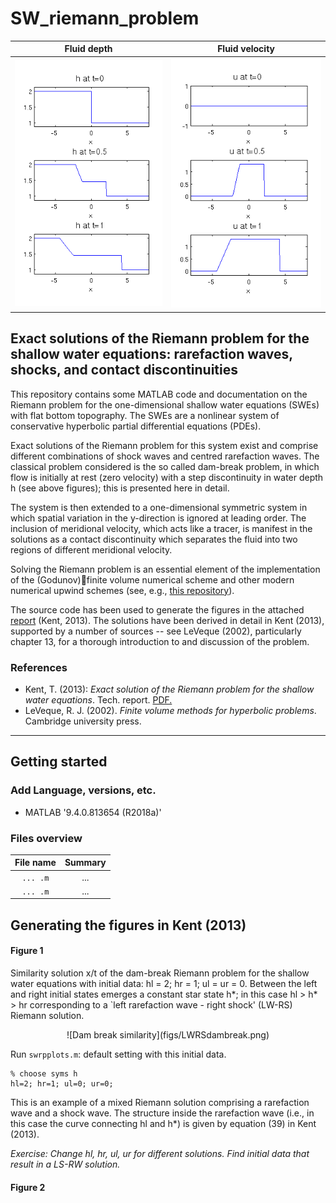 # SW_riemann_problem
Fluid depth            |  Fluid velocity
:-------------------------:|:-------------------------:
![Dam break: depth](figs/hfig.png)  |  ![Dam break: velocity](figs/ufig.png)


## Exact solutions of the Riemann problem for the shallow water equations: rarefaction waves, shocks, and contact discontinuities

This repository contains some MATLAB code and documentation on the Riemann problem for the one-dimensional shallow water equations (SWEs) with flat bottom topography. The SWEs are a nonlinear system of conservative hyperbolic partial differential equations (PDEs).

Exact solutions of the Riemann problem for this system exist and comprise different combinations of shock waves and centred rarefaction waves. The classical problem considered is the so called dam-break problem, in which flow is initially at rest (zero velocity) with a step discontinuity in water depth h (see above figures); this is presented here in detail.

The system is then extended to a one-dimensional symmetric system in which spatial variation in the y-direction is ignored at leading order. The inclusion of meridional velocity, which acts like a tracer, is manifest in the solutions as a contact discontinuity which separates the fluid into two regions of different meridional velocity.

Solving the Riemann problem is an essential element of the implementation of the (Godunov)finite volume numerical scheme and other modern numerical upwind schemes (see, e.g., [this repository](https://github.com/tkent198/wellbalanced_SW_DGFEM)).

The source code has been used to generate the figures in the attached [report](SWRiem.pdf) (Kent, 2013). The solutions have been derived in detail in Kent (2013), supported by a number of sources -- see LeVeque (2002), particularly chapter 13, for a thorough introduction to and discussion of the problem.

<!-- ---
## Contents

* [Introduction](#introduction)
  * [Motivation](#motivation)
  * [Description](#A-brief-description-of-Wetropolis)
  * [Taster](#taster)
  * [References](#references)
* [Getting started](#getting-started)
* [Code overview](#files-overview)
  * [MATLAB](#matlab)
  * [Python](#python)
* [Preliminary simulations](#preliminary-simulations)
--- -->


### References
* Kent, T. (2013): *Exact solution of the Riemann problem for the shallow water equations*. Tech. report. [PDF.](SWRiem.pdf)
* LeVeque, R. J. (2002). *Finite volume methods for hyperbolic problems*. Cambridge university press.
----

## Getting started
### Add Language, versions, etc.
* MATLAB '9.4.0.813654 (R2018a)'

### Files overview

File name                   |  Summary
:--------------------------:|:--------------------------:
```... .m```       |  ...
```... .m```    | ...


## Generating the figures in Kent (2013)
#### Figure 1
Similarity solution x/t of the dam-break Riemann problem for the shallow water equations with initial data: hl = 2; hr = 1; ul = ur = 0. Between the left and right initial states emerges a constant star state h*; in this case hl > h* > hr corresponding to a `left rarefaction wave - right shock' (LW-RS) Riemann solution.


<p align="center">
![Dam break similarity](figs/LWRSdambreak.png)
</p>

Run ```swrpplots.m```: default setting with this initial data.
```
% choose syms h
hl=2; hr=1; ul=0; ur=0;
```
This is an example of a mixed Riemann solution comprising a rarefaction wave and a shock wave. The structure inside the rarefaction wave (i.e., in this case the curve connecting hl and h*) is given by equation (39) in Kent (2013).

*Exercise: Change hl, hr, ul, ur for different solutions. Find initial data that result in a LS-RW solution.*

#### Figure 2
